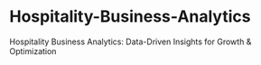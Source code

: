 # Hospitality-Business-Analytics
Hospitality Business Analytics: Data-Driven Insights for Growth &amp; Optimization
